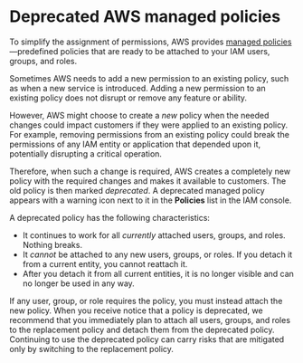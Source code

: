 # Deprecated AWS managed policies<a name="access_policies_managed-deprecated"></a>

To simplify the assignment of permissions, AWS provides [managed policies](access_policies_managed-vs-inline.md)—predefined policies that are ready to be attached to your IAM users, groups, and roles\.

Sometimes AWS needs to add a new permission to an existing policy, such as when a new service is introduced\. Adding a new permission to an existing policy does not disrupt or remove any feature or ability\.

However, AWS might choose to create a *new* policy when the needed changes could impact customers if they were applied to an existing policy\. For example, removing permissions from an existing policy could break the permissions of any IAM entity or application that depended upon it, potentially disrupting a critical operation\.

Therefore, when such a change is required, AWS creates a completely new policy with the required changes and makes it available to customers\. The old policy is then marked *deprecated*\. A deprecated managed policy appears with a warning icon next to it in the **Policies** list in the IAM console\.

A deprecated policy has the following characteristics:
+ It continues to work for all *currently* attached users, groups, and roles\. Nothing breaks\.
+ It *cannot* be attached to any new users, groups, or roles\. If you detach it from a current entity, you cannot reattach it\.
+ After you detach it from all current entities, it is no longer visible and can no longer be used in any way\.

If any user, group, or role requires the policy, you must instead attach the new policy\. When you receive notice that a policy is deprecated, we recommend that you immediately plan to attach all users, groups, and roles to the replacement policy and detach them from the deprecated policy\. Continuing to use the deprecated policy can carry risks that are mitigated only by switching to the replacement policy\.